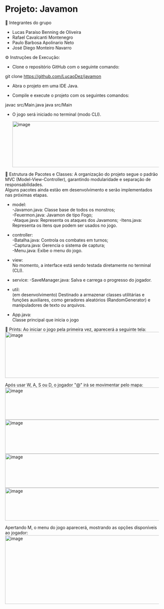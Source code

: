 # Projeto: Javamon

👥 Integrantes do grupo

 - Lucas Paraíso Benning de Oliveira
 - Rafael Cavalcanti Montenegro
 - Paulo Barbosa Apolinario Neto
 - José Diego Monteiro Navarro


⚙️ Instruções de Execução:

- Clone o repositório GitHub com o seguinte comando:

git clone https://github.com/LucaoDez/javamon


- Abra o projeto em uma IDE Java.

- Compile e execute o projeto com os seguintes comandos:

javac src/Main.java
java src/Main  


- O jogo será iniciado no terminal (modo CLI).

  <img width="633" height="150" alt="image" src="https://github.com/user-attachments/assets/f2542b3c-8301-438e-b3fc-cd0c8e18fc61" />  


🧱 Estrutura de Pacotes e Classes:
A organização do projeto segue o padrão MVC (Model-View-Controller), garantindo modularidade e separação de responsabilidades.  
Alguns pacotes ainda estão em desenvolvimento e serão implementados nas próximas etapas.

- model:  
-Javamon.java: Classe base de todos os monstros;  
-Feuermon.java: Javamon de tipo Fogo;  
-Ataque.java: Representa os ataques dos Javamons;
-Itens.java: Representa os itens que podem ser usados no jogo.  

- controller:  
-Batalha.java: Controla os combates em turnos;  
-Captura.java: Gerencia o sistema de captura;  
-Menu.java: Exibe o menu do jogo.

- view:  
No momento, a interface está sendo testada diretamente no terminal (CLI).

- service:
-SaveManager.java: Salva e carrega o progresso do jogador.  

- util:  
(em desenvolvimento) Destinado a armazenar classes utilitárias e funções auxiliares,
como geradores aleatórios (RandomGenerator) e manipuladores de texto ou arquivos.

- App.java:  
Classe principal que inicia o jogo


📸 Prints:
Ao iniciar o jogo pela primeira vez, aparecerá a seguinte tela:
<img width="633" height="150" alt="image" src="https://github.com/user-attachments/assets/efce81f3-e699-44ca-92f2-8ab2c83564d7" />


Após usar W, A, S ou D, o jogador "@" irá se movimentar pelo mapa:
<img width="603" height="105" alt="image" src="https://github.com/user-attachments/assets/443d579b-4d85-40a2-b7cf-c26b7c750f10" />
<img width="624" height="111" alt="image" src="https://github.com/user-attachments/assets/da46a478-b0ae-4651-b0ba-888a9dd47a1c" />
<img width="633" height="111" alt="image" src="https://github.com/user-attachments/assets/1ccede2e-e904-4741-b729-9a0a49501e56" />
<img width="604" height="107" alt="image" src="https://github.com/user-attachments/assets/f9446ce9-a5f0-4586-8234-c56d33e0df1e" />


Apertando M, o menu do jogo aparecerá, mostrando as opções disponíveis ao jogador:
<img width="609" height="224" alt="image" src="https://github.com/user-attachments/assets/715a8c92-6b3a-4111-96b0-8af45fa9e8ad" />
